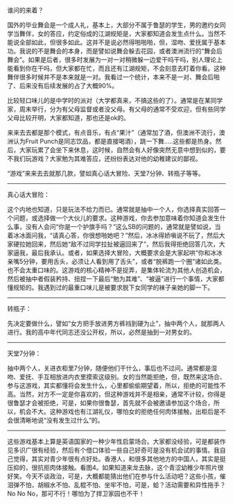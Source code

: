 谁问的来着？

国外的毕业舞会是一个成人礼，基本上，大部分不属于鲁瑟的学生，男的邀约女同学当舞伴，女的答应，约定俗成的江湖规矩是，大家都知道会发生点什么。当然不能说全部如此，但很多如此。这并不是说必然得啪啪啪，但，湿吻、爱抚属于基本功。我说的不是舞会的本身，而是譬如说舞会躲去花园，或者澳洲流行的“舞会后舞会”。如果是后者，很多时发展为一对一对稍微躲一边爱干吗干吗，别人理论上能看到你在干吗，但大家都在忙，而且还有江湖规矩，不会刻意去盯着你看。这种舞伴很多时候并不是本来就是一对。我看过一个统计，本来不是一对、舞会后啪了、后来没有后续发展的占了大概90%。

比较轻口味儿的是中学时的派对（大学都真来，不搞这些的了）。通常是在某同学家，周末举行，分为有父母监督或者没父母。有父母的通常不受欢迎，但有些同学父母比较开明，大家都知道，那也还是ok的。

来来去去都是那个模式，有点音乐，有点“果汁”（通常加了酒，但澳洲不流行，澳洲认为Fruit Punch是同志饮品，都是直接喝酒），跳一下舞.....这些都是热身。然后，大家玩累了会坐下来休息，这时候，自然会有人好像突然无意中想到似的，要不我们玩游戏？大家勉为其难答应，还纷纷表达对他的幼稚建议的鄙视。

“游戏”来来去去就那几款，譬如真心话大冒险、天堂7分钟、转瓶子等等。

--------------------------------

真心话大冒险：

这个内地也知道，只是玩法不给力而已。通常就是抽中一个人，你选择真实回答一个问题，或选择做一个大伙儿的要求。这种游戏，你去参加意味着你知道会发生什么事，没有人会问“你是一个护旗手吗？”这么SB的问题的，通常就是譬如说，当着冰冰面问我，“请真心答，你很想啪她吧？”然后，冰冰得娇嗔说不玩了，然后大家硬拉她回来，然后她“敌不过同学拉扯被逼回来了”，然后我得拒绝回答几次，大家逼我，最后我承认。或者，如果选择大冒险，大概要求会是大家起哄“你和冰冰亲嘴5分钟，要用舌头，必须让人看到用了舌头”，或者“脱裤跑一个圈”诸如此类。也不会太重口味的。这游戏的核心精神不是捉弄，是集体轮流为其他人创造机会，然后被抽中者假装矜持、扭捏一下最后“勉为其难”、“被逼”进行一个事情，大家都懂规矩的。我遇到过的最重口味儿是被要求脱下女同学的袜子亲她的脚一下。

--------------------------------

转瓶子：

先决定要做什么，譬如“女方把手放进男方裤裆到硬为止”，抽中两个人，就那两人进行。我的高中年代同志还没公开权，所以，必然是抽到一对男女的。

--------------------------------

天堂7分钟：

抽中两个人，关进衣柜里7分钟，随便他们干什么，事后也不过问。通常都是湿吻、爱抚、手互相放进内衣里摸索这级别。女的当然能拒绝，但，既然来这场合、参与这游戏，其实都懂将会发生什么，心里都偷偷期望着，所以，拒绝的可能性不高。当然，对方不一定是你喜欢的，但这种游戏并不是相亲，通常不计较，你得是很鲁瑟才会被拒绝，可是，如果你很鲁瑟，首先就不会被邀请参加这个场合，所以，机会不大。这种游戏也有江湖礼仪，哪怕女的拒绝任何肉体接触，出柜后是不会很清晰地说“没有发生过什么”的。

--------------------------------

这些游戏基本上算是英语国家的一种少年性启蒙场合。大家都没经验，可是都装作见多识广很有经验，然后有个借口体验一些自己好奇可是没有机会试的事情。我自己觉得，其实对青少年很有点好处。香港人，和很多其他地方的中国人，其实是挺压抑的，很抗拒肉体接触。看图4。如果知道来龙去脉，这个青涩幼稚少年照片很好笑。今天不谈政治，可是，大概都能猜出他们在参与什么活动吧？这些小孩，催泪弹不怕，胡椒水不怕、乱棍不怕、坐牢不怕，可是，蛤？活动需要和异性拖手？No No No，那可不行！哪怕为了捍卫家园也不干！
